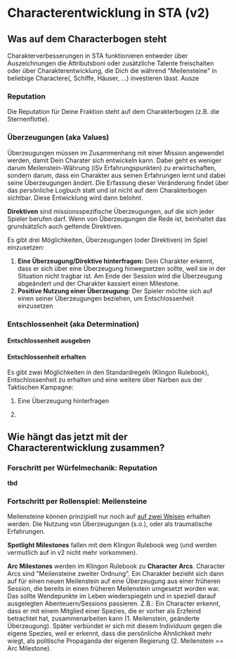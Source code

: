 # Characterentwicklung in STA (v2)

## Was auf dem Characterbogen steht

Charakterverbesserungen in STA funktionieren entweder über Auszeichnungen die Attributsboni oder zusätzliche Talente freischalten oder  über Charakterentwicklung, die Dich die während "Meilensteine" in beliebige Charactere(, Schiffe, Häuser, ...) investieren lässt. Ausze

### Reputation
Die Reputation für Deine Fraktion steht auf dem Charakterbogen (z.B. die Sternenflotte).

### Überzeugungen (aka Values)
Überzeugungen müssen im Zusammenhang mit einer Mission angewendet werden, damit Dein Charater sich entwickeln kann. Dabei geht es weniger darum Meilenstein-Währung (iSv Erfahrungspunkten) zu erwirtschaften, sondern darum, dass ein Charakter aus seinen Erfahrungen lernt und dabei seine Überzeugungen ändert. Die Erfassung dieser Veränderung findet über das persönliche Logbuch statt und ist nicht auf dem Charakterbogen sichtbar. Diese Entwicklung wird dann belohnt.

**Direktiven** sind missionsspezifische Überzeugungen, auf die sich jeder Spieler berufen darf. Wenn von Überzeugungen die Rede ist, beinhaltet das grundsätzlich auch geltende Direktiven.

Es gibt drei Möglichkeiten, Überzeugungen (oder Direktiven) im Spiel einzusetzen:

1. **Eine Überzeugung/Direktive hinterfragen:** Dein Charakter erkennt, dass er sich über eine Überzeugung hinwegsetzen sollte, weil sie in der Situation nicht tragbar ist. Am Ende der Session wird die Überzeugung abgeändert und der Charakter kassiert einen Milestone.
2. **Positive Nutzung einer Überzeugung:** Der Spieler möchte sich auf einen seiner Überzeugungen beziehen, um Entschlossenheit einzusetzen 


### Entschlossenheit (aka Determination)

#### Entschlossenheit ausgeben

#### Entschlossenheit erhalten
Es gibt zwei Möglichkeiten in den Standardregeln (Klingon Rulebook), Entschlossenheit zu erhalten und eine weitere über Narben aus der Taktischen Kampagne:

1. Eine Überzeugung hinterfragen

2. 

## Wie hängt das jetzt mit der Characterentwicklung zusammen?

### Forschritt per Würfelmechanik: Reputation

**tbd**

### Fortschritt per Rollenspiel: Meilensteine

Meilensteine können prinzipiell nur noch auf [auf zwei Weisen](https://fjordsofafrica.blogspot.com/2018/03/clarifying-values-directives-and.html) erhalten werden. Die Nutzung von Überzeugungen (s.o.), oder als traumatische Erfahrungen.

**Spotlight Milestones** fallen mit dem Klingon Rulebook weg (und werden vermutlich auf in v2 nicht mehr vorkommen).

**Arc Milestones** werden im Klingon Rulebook zu **Character Arcs**. Character Arcs sind "Meilensteine zweiter Ordnung". Ein Charakter bezieht sich dann auf für einen neuen Meilenstein auf eine Überzeugung aus einer früheren Session, die bereits in einen früheren Meilenstein umgesetzt worden war. Das sollte Wendepunkte im Leben wiederspiegeln und in speziell darauf ausgelegten Abenteuern/Sessions passieren. Z.B.: Ein Character erkennt, dass er mit einem Mitglied einer Spezies, die er vorher als Erzfeind betrachtet hat, zusammenarbeiten kann (1. Meilenstein, geänderte Überzeugung). Später verbündet er sich mit diesem Individuum gegen die eigene Spezies, weil er erkennt, dass die persönliche Ähnlichkeit mehr wiegt, als politische Propaganda der eigenen Regierung (2. Meilenstein == Arc Milestone).
